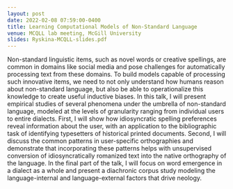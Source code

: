 ```yaml
---
layout: post
date: 2022-02-08 07:59:00-0400
title: Learning Computational Models of Non-Standard Language
venue: MCQLL lab meeting, McGill University
slides: Ryskina-MCQLL-slides.pdf
---
```


Non-standard linguistic items, such as novel words or creative spellings, are common in domains like social media and pose challenges for automatically processing text from these domains. To build models capable of processing such innovative items, we need to not only understand how humans reason about non-standard language, but also be able to operationalize this knowledge to create useful inductive biases. In this talk, I will present empirical studies of several phenomena under the umbrella of non-standard language, modeled at the levels of granularity ranging from individual users to entire dialects. First, I will show how idiosyncratic spelling preferences reveal information about the user, with an application to the bibliographic task of identifying typesetters of historical printed documents. Second, I will discuss the common patterns in user-specific orthographies and demonstrate that incorporating these patterns helps with unsupervised conversion of idiosyncratically romanized text into the native orthography of the language. In the final part of the talk, I will focus on word emergence in a dialect as a whole and present a diachronic corpus study modeling the language-internal and language-external factors that drive neology.
